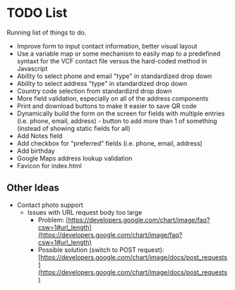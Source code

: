 # TODO List

Running list of things to do.

* Improve form to input contact information, better visual layout
* Use a variable map or some mechanism to easily map to a predefined syntaxt for the VCF contact file versus the hard-coded method in Javascript
* Ability to select phone and email "type" in standardized drop down
* Ability to select address "type" in standardized drop down
* Country code selection from standardizrd drop down
* More field validation, especially on all of the address components
* Print and download buttons to make it easier to save QR code
* Dynamically build the form on the screen for fields with multiple entries (i.e. phone, email, address) - button to add more than 1 of something (instead of showing static fields for all)
* Add Notes field
* Add checkbox for "preferred" fields (i.e. phone, email, address)
* Add birthday
* Google Maps address lookup validation
* Favicon for index.html

## Other Ideas

* Contact photo support
  * Issues with URL request body too large
    * Problem: [https://developers.google.com/chart/image/faq?csw=1#url_length](https://developers.google.com/chart/image/faq?csw=1#url_length)
    * Possible solution (switch to POST request): [https://developers.google.com/chart/image/docs/post_requests](https://developers.google.com/chart/image/docs/post_requests)
